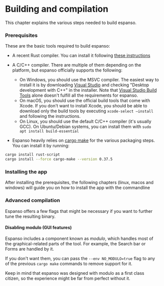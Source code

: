 # Building and compilation

This chapter explains the various steps needed to build espanso.

### Prerequisites

These are the basic tools required to build espanso:

- A recent Rust compiler. You can install it following [these instructions](https://www.rust-lang.org/tools/install)
- A C/C++ compiler. There are multiple of them depending on the platform, but
espanso officially supports the following:
  - On Windows, you should use the MSVC compiler. The easiest way to install
  it is by downloading [Visual Studio](https://visualstudio.microsoft.com/) and checking "Desktop development with C++" in the installer.
  Note that [Visual Studio Build Tools](https://visualstudio.microsoft.com/visual-cpp-build-tools/)
  alone doesn't fulfill all the requirements for espanso.
  - On macOS, you should use the official build tools that come with Xcode. If
  you don't want to install Xcode, you should be able to download only the
  build tools by executing `xcode-select —install` and following the
  instructions.
  - On Linux, you should use the default C/C++ compiler (it's usually GCC). On
  Ubuntu/Debian systems, you can install them with
  `sudo apt install build-essential`

- Espanso heavily relies on [cargo make](https://github.com/sagiegurari/cargo-make) for the various packaging
steps. You can install it by running:

```bash
cargo install rust-script
cargo install --force cargo-make --version 0.37.5
```

### Installing the app

After installing the prerequisites, the following chapters (linux, macos and 
windows) will guide you on how to install the app with the commandline

### Advanced compilation

Espanso offers a few flags that might be necessary if you want to further tune the resulting binary.

#### Disabling modulo (GUI features)

Espanso includes a component known as _modulo_, which handles most of the graphical-related parts of the tool.
For example, the Search bar or Forms are handled by it.

If you don't want them, you can pass the `--env NO_MODULO=true` flag to any of the previous `cargo make` commands
to remove support for it.

Keep in mind that espanso was designed with modulo as a first class citizen, so the experience might be far from perfect without it.
